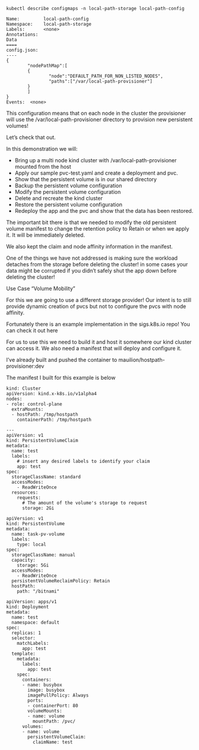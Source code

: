 ```
kubectl describe configmaps -n local-path-storage local-path-config 

Name:         local-path-config
Namespace:    local-path-storage
Labels:       <none>
Annotations:  
Data
====
config.json:
----
{
        "nodePathMap":[
        {
                "node":"DEFAULT_PATH_FOR_NON_LISTED_NODES",
                "paths":["/var/local-path-provisioner"]
        }
        ]
}
Events:  <none>
```

This configuration means that on each node in the cluster the provisioner will use the /var/local-path-provisioner directory to provision new persistent volumes!

Let’s check that out.

In this demonstration we will:

- Bring up a multi node kind cluster with /var/local-path-provisioner mounted from the host
- Apply our sample pvc-test.yaml and create a deployment and pvc.
- Show that the persistent volume is in our shared directory
- Backup the persistent volume configuration
- Modify the persistent volume configuration
- Delete and recreate the kind cluster
- Restore the persistent volume configuration
- Redeploy the app and the pvc and show that the data has been restored.




The important bit there is that we needed to modify the old persistent volume manifest to change the retention policy to Retain or when we apply it. It will be immediately deleted.

We also kept the claim and node affinity information in the manifest.

One of the things we have not addressed is making sure the workload detaches from the storage before deleting the cluster! in some cases your data might be corrupted if you didn’t safely shut the app down before deleting the cluster!

Use Case “Volume Mobility”

For this we are going to use a different storage provider! Our intent is to still provide dynamic creation of pvcs but not to configure the pvcs with node affinity.

Fortunately there is an example implementation in the sigs.k8s.io repo! You can check it out here

For us to use this we need to build it and host it somewhere our kind cluster can access it. We also need a manifest that will deploy and configure it.

I’ve already built and pushed the container to mauilion/hostpath-provisioner:dev

The manifest I built for this example is below




```
kind: Cluster
apiVersion: kind.x-k8s.io/v1alpha4
nodes:
- role: control-plane
  extraMounts:
  - hostPath: /tmp/hostpath
    containerPath: /tmp/hostpath

```

```
---
apiVersion: v1
kind: PersistentVolumeClaim
metadata:
  name: test
  labels:
    # insert any desired labels to identify your claim
    app: test
spec:
  storageClassName: standard
  accessModes:
    - ReadWriteOnce
  resources:
    requests:
      # The amount of the volume's storage to request
      storage: 2Gi
```

```
apiVersion: v1
kind: PersistentVolume
metadata:
  name: task-pv-volume 
  labels:
    type: local
spec:
  storageClassName: manual 
  capacity:
    storage: 5Gi
  accessModes:
    - ReadWriteOnce 
  persistentVolumeReclaimPolicy: Retain
  hostPath:
    path: "/bitnami" 
```

```
apiVersion: apps/v1
kind: Deployment
metadata:
  name: test
  namespace: default
spec:
  replicas: 1
  selector:
    matchLabels:
      app: test
  template:
    metadata:
      labels:
        app: test
    spec:
      containers:
      - name: busybox
        image: busybox
        imagePullPolicy: Always
        ports:
        - containerPort: 80
        volumeMounts:
        - name: volume
          mountPath: /pvc/
      volumes: 
      - name: volume
        persistentVolumeClaim:
          claimName: test
```




